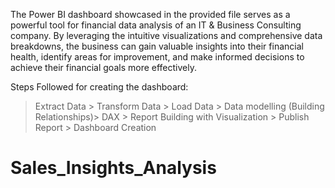 The Power BI dashboard showcased in the provided file serves as a powerful tool for financial data analysis of an IT & Business Consulting company. By leveraging the intuitive visualizations and comprehensive data breakdowns, the business can gain valuable insights into their financial health, identify areas for improvement, and make informed decisions to achieve their financial goals more effectively.


Steps Followed for creating the dashboard:

> Extract Data > Transform Data > Load Data > Data modelling (Building Relationships)> DAX > Report Building with Visualization > Publish Report > Dashboard Creation

# Sales_Insights_Analysis
